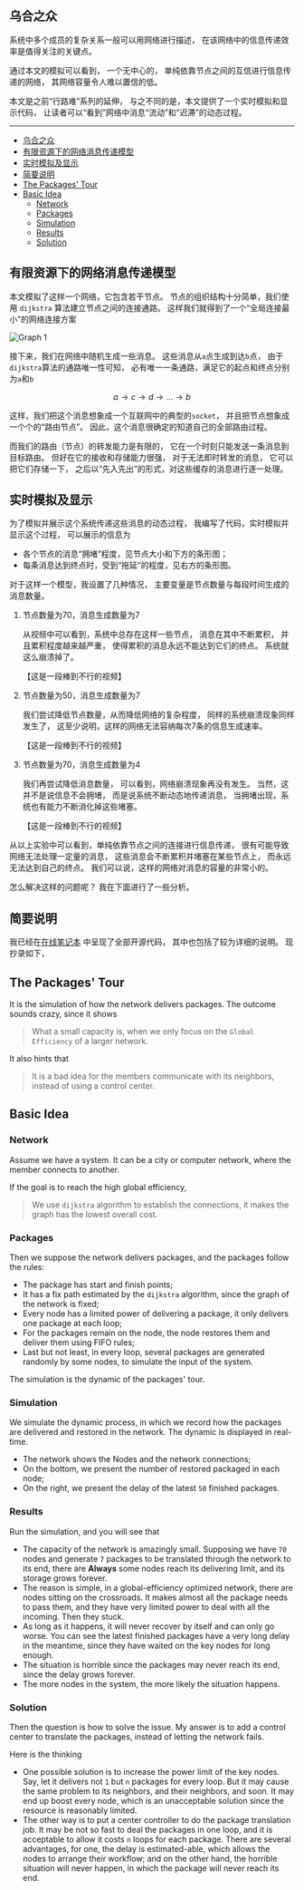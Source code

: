 ## 乌合之众

系统中多个成员的复杂关系一般可以用网络进行描述，
在该网络中的信息传递效率是值得关注的关键点。

通过本文的模拟可以看到，
一个无中心的，
单纯依靠节点之间的互信进行信息传递的网络，
其网络容量令人难以置信的低。

本文是之前“行路难”系列的延伸，
与之不同的是，本文提供了一个实时模拟和显示代码，
让读者可以“看到”网络中消息“流动”和“迟滞”的动态过程。

----

- [乌合之众](#乌合之众)
- [有限资源下的网络消息传递模型](#有限资源下的网络消息传递模型)
- [实时模拟及显示](#实时模拟及显示)
- [简要说明](#简要说明)
- [The Packages' Tour](#the-packages-tour)
- [Basic Idea](#basic-idea)
  - [Network](#network)
  - [Packages](#packages)
  - [Simulation](#simulation)
  - [Results](#results)
  - [Solution](#solution)

## 有限资源下的网络消息传递模型

本文模拟了这样一个网络，它包含若干节点。
节点的组织结构十分简单，我们使用 `dijkstra` 算法建立节点之间的连接通路。
这样我们就得到了一个“全局连接最小”的网络连接方案

![Graph 1](Graph-1.png)

接下来，我们在网络中随机生成一些消息。
这些消息从`a`点生成到达`b`点，
由于`dijkstra`算法的通路唯一性可知，
必有唯一一条通路，满足它的起点和终点分别为`a`和`b`

$$a \rightarrow c \rightarrow d \rightarrow \dots \rightarrow b$$

这样，我们把这个消息想象成一个互联网中的典型的`socket`，
并且把节点想象成一个个的“路由节点”。
因此，这个消息很确定的知道自己的全部路由过程。

而我们的路由（节点）的转发能力是有限的，
它在一个时刻只能发送一条消息到目标路由。
但好在它的接收和存储能力很强，
对于无法即时转发的消息，
它可以把它们存储一下，
之后以“先入先出”的形式，对这些缓存的消息进行逐一处理。

## 实时模拟及显示

为了模拟并展示这个系统传递这些消息的动态过程，
我编写了代码，实时模拟并显示这个过程，
可以展示的信息为

- 各个节点的消息“拥堵”程度，见节点大小和下方的条形图；
- 每条消息达到终点时，受到“拖延”的程度，见右方的条形图。

对于这样一个模型，我设置了几种情况，
主要变量是节点数量与每段时间生成的消息数量。

1. 节点数量为$70$，消息生成数量为$7$
   
   从视频中可以看到，系统中总存在这样一些节点，
   消息在其中不断累积，
   并且累积程度越来越严重，
   使得累积的消息永远不能达到它们的终点。
   系统就这么崩溃掉了。

   【这是一段棒到不行的视频】

2. 节点数量为$50$，消息生成数量为$7$
   
   我们尝试降低节点数量，从而降低网络的复杂程度，
   同样的系统崩溃现象同样发生了，
   这至少说明，这样的网络无法容纳每次$7$条的信息生成速率。

   【这是一段棒到不行的视频】

3. 节点数量为$70$，消息生成数量为$4$

   我们再尝试降低消息数量，
   可以看到，网络崩溃现象再没有发生。
   当然，这并不是说信息不会拥堵，
   而是说系统不断动态地传递消息，
   当拥堵出现，系统也有能力不断消化掉这些堵塞。

   【这是一段棒到不行的视频】

从以上实验中可以看到，单纯依靠节点之间的连接进行信息传递，
很有可能导致网络无法处理一定量的消息，
这些消息会不断累积并堵塞在某些节点上，
而永远无法达到自己的终点。
我们可以说，这样的网络对消息的容量的非常小的。

怎么解决这样的问题呢？
我在下面进行了一些分析。

## 简要说明

我已经在[在线笔记本](https://observablehq.com/@listenzcc/the-packages-tour "在线笔记本")
中呈现了全部开源代码，
其中也包括了较为详细的说明。
现抄录如下，

## The Packages' Tour

It is the simulation of how the network delivers packages.
The outcome sounds crazy, since it shows

> What a small capacity is,
> when we only focus on the `Global Efficiency` of a larger network.

It also hints that

> It is a bad idea for the members communicate with its neighbors,
> instead of using a control center.

## Basic Idea

### Network
Assume we have a system.
It can be a city or computer network, where the member connects to another.

If the goal is to reach the high global efficiency,

> We use `dijkstra` algorithm to establish the connections,
> it makes the graph has the lowest overall cost.

### Packages
Then we suppose the network delivers packages,
and the packages follow the rules:

- The package has start and finish points;
- It has a fix path estimated by the `dijkstra` algorithm, since the graph of the network is fixed;
- Every node has a limited power of delivering a package, it only delivers one package at each loop;
- For the packages remain on the node, the node restores them and deliver them using FIFO rules;
- Last but not least, in every loop, several packages are generated randomly by some nodes, to simulate the input of the system.

The simulation is the dynamic of the packages' tour.

### Simulation

We simulate the dynamic process,
in which we record how the packages are delivered and restored in the network.
The dynamic is displayed in real-time.

- The network shows the Nodes and the network connections;
- On the bottom, we present the number of restored packaged in each node;
- On the right, we present the delay of the latest `50` finished packages.

### Results

Run the simulation, and you will see that

- The capacity of the network is amazingly small.
  Supposing we have `70` nodes and generate `7` packages to be translated through the network to its end,
  there are **Always** some nodes reach its delivering limit,
  and its storage grows forever.
- The reason is simple, in a global-efficiency optimized network, there are nodes sitting on the crossroads.
  It makes almost all the package needs to pass them, and they have very limited power to deal with all the incoming.
  Then they stuck.
- As long as it happens, it will never recover by itself and can only go worse.
  You can see the latest finished packages have a very long delay in the meantime,
  since they have waited on the key nodes for long enough.
- The situation is horrible since the packages may never reach its end, since the delay grows forever.
- The more nodes in the system, the more likely the situation happens.

### Solution

Then the question is how to solve the issue.
My answer is to add a control center to translate the packages,
instead of letting the network fails.

Here is the thinking

- One possible solution is to increase the power limit of the key nodes.
  Say, let it delivers not `1` but `n` packages for every loop.
  But it may cause the same problem to its neighbors, and their neighbors, and soon.
  It may end up boost every node, which is an unacceptable solution since the resource is reasonably limited.
- The other way is to put a center controller to do the package translation job.
  It may be not so fast to deal the packages in one loop,
  and it is acceptable to allow it costs `n` loops for each package.
  There are several advantages,
  for one, the delay is estimated-able, which allows the nodes to arrange their workflow;
  and on the other hand, the horrible situation will never happen, in which the package will never reach its end.
  